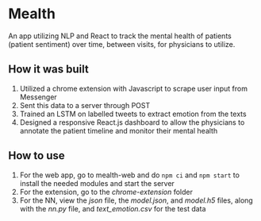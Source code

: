 # Mealth
An app utilizing NLP and React to track the mental health of patients (patient sentiment) over time, between visits, for physicians to utilize.

## How it was built
1. Utilized a chrome extension with Javascript to scrape user input from Messenger
2. Sent this data to a server through POST
3. Trained an LSTM on labelled tweets to extract emotion from the texts
4. Designed a responsive React.js dashboard to allow the physicians to annotate the patient timeline and monitor their mental health

## How to use
1. For the web app, go to mealth-web and do `npm ci` and `npm start` to install the needed modules and start the server
2. For the extension, go to the *chrome-extension* folder
3. For the NN, view the *json* file, the *model.json*, and *model.h5* files, along with the *nn.py* file, and *text_emotion.csv* for the test data